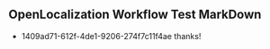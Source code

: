 ## OpenLocalization Workflow Test MarkDown
* 1409ad71-612f-4de1-9206-274f7c11f4ae thanks!

<!--HONumber=Jul16_HO4-->


